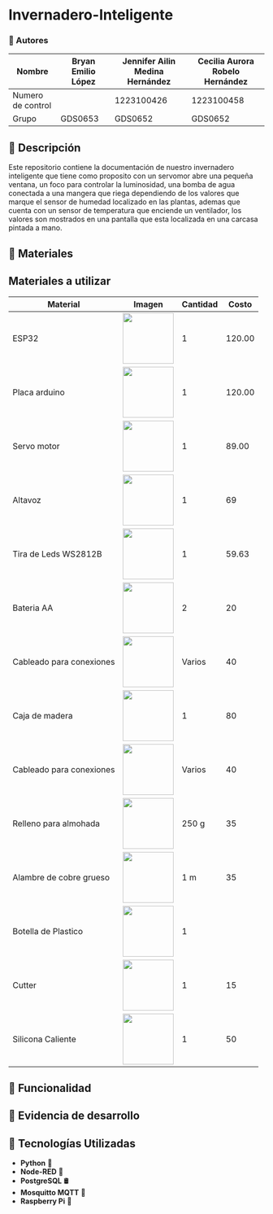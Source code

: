 # Invernadero-Inteligente
### 📌 Autores
| Nombre | Bryan Emilio López | Jennifer Ailin Medina Hernández | Cecilia Aurora Robelo Hernández |
|--------------|--------------|--------------|--------------|
| Numero de control | | 1223100426 | 1223100458|
| Grupo | GDS0653 | GDS0652 | GDS0652 |

## 📌 Descripción
Este repositorio contiene la documentación de nuestro invernadero inteligente que tiene como proposito con un servomor abre una pequeña ventana, un foco para controlar la luminosidad, una bomba de agua conectada a una mangera que riega dependiendo de los valores que marque el sensor de humedad localizado en las plantas, ademas que cuenta con un sensor de temperatura que enciende un ventilador, los valores son mostrados en una pantalla que esta localizada en una carcasa pintada a mano. 

## 📌 Materiales

## Materiales a utilizar
| Material | Imagen | Cantidad | Costo |
|----------|--------|----------|-------|
| ESP32    | <img src="https://github.com/user-attachments/assets/0d280367-493e-4f7c-a587-36e1f822116b" width="100"/> | 1 | 120.00 |
| Placa arduino    | <img src="https://github.com/user-attachments/assets/ea936ae2-b65c-468b-b118-f5e9a6cec980" width="100"/> | 1 | 120.00 |
| Servo motor  | <img src="https://m.media-amazon.com/images/I/51ZhuPCUauL._AC_UF894,1000_QL80_.jpg" width="100"/> | 1 | 89.00 |
|   Altavoz    |     <img src="https://encrypted-tbn0.gstatic.com/shopping?q=tbn:ANd9GcT2Uex9EaVH0t9VSWeqHC4T4kqgwmRSdmPtPs6Bym2Eh6qONbHuEYl-q0GPq9c_qOwTvFpXFIkd_iKgEQ0s-ocg3K6gz20E-gT0spYL_tjXi6lDQFQtG-QXhw&usqp=CAE" width="100"/>     |     1  |  69     |
|Tira de Leds WS2812B |<img src="https://encrypted-tbn2.gstatic.com/shopping?q=tbn:ANd9GcS4Ope2SG53gZJe0s0Ad-kH1jtRJmgpC0cB_AtJKsQLMApya8qx5WMTLOWIf5-DdwDTub9oNvLHsQNsrY0AvKMpqO9p15Y-OPncZeMcqhKX&usqp=CAE" width="100"/> | 1 | 59.63|
|Bateria AA |<img src="https://euroelectrica.com.mx/wp-content/uploads/2018/12/1500.jpg" width="100"/> | 2 |20|
|Cableado para conexiones |<img src="https://m.media-amazon.com/images/I/71fdyWUFT8L.jpg" width="100"/> | Varios |40|
|Caja de madera |<img src="https://previews.123rf.com/images/nielskliim/nielskliim1501/nielskliim150100003/35815128-peque%C3%B1a-caja-uni%C3%B3-caja-de-madera.jpg" width="100"/> | 1 |80|
|Cableado para conexiones |<img src="https://m.media-amazon.com/images/I/71fdyWUFT8L.jpg" width="100"/> | Varios |40|
|Relleno para almohada |<img src="https://img.kwcdn.com/product/Fancyalgo/VirtualModelMatting/6fd48480dfdaf037af68aa1085d1d809.jpg?imageMogr2/auto-orient%7CimageView2/2/w/800/q/70/format/webp" width="100"/> | 250 g |35|
|Alambre de cobre grueso |<img src="https://aymet.com.ar/wp-content/uploads/2023/05/cobre.webp" width="100"/> | 1 m |35|
|Botella de Plastico |<img src="https://thumbs.dreamstime.com/z/botella-de-refresco-pl%C3%A1stico-grande-sobre-fondo-blanco-253497383.jpg" width="100"/> | 1  ||
|Cutter |<img src="https://www.construactivo.com/5896-large_default/cutter-profesional-alma-metalica-18mm-truper.jpg" width="100"/> | 1  |15|
|Silicona Caliente |<img src="https://i.pinimg.com/736x/e9/57/cc/e957ccedc373cd614b2b0b99678acb0d.jpg" width="100"/> | 1  |50|

## 📌 Funcionalidad
## 📌 Evidencia de desarrollo



## 🚀 Tecnologías Utilizadas
- **Python** 🐍
- **Node-RED** 🔗
- **PostgreSQL** 🛢️
- **Mosquitto MQTT** 📡
- **Raspberry Pi** 🍓
